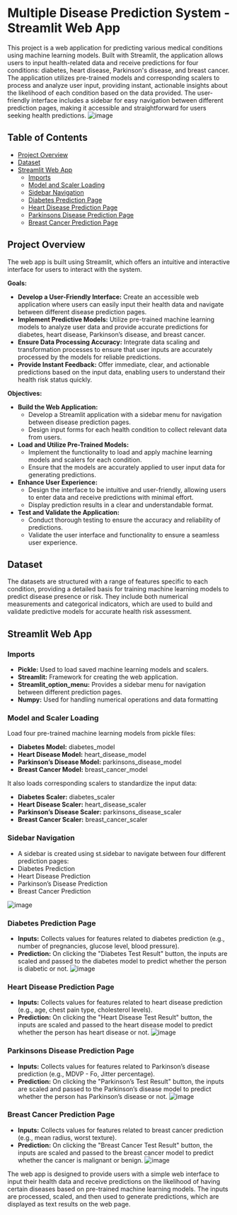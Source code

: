 # Multiple Disease Prediction System - Streamlit Web App
This project is a web application for predicting various medical conditions using machine learning models. Built with Streamlit, the application allows users to input health-related data and receive predictions for four conditions: diabetes, heart disease, Parkinson's disease, and breast cancer. 
The application utilizes pre-trained models and corresponding scalers to process and analyze user input, providing instant, actionable insights about the likelihood of each condition based on the data provided. The user-friendly interface includes a sidebar for easy navigation between different prediction pages, making it accessible and straightforward for users seeking health predictions.
![image](https://github.com/user-attachments/assets/60861c68-639a-4c13-a0ba-705b706e1ce1)

## Table of Contents
- [Project Overview](#project-overview)
- [Dataset](#dataset)
- [Streamlit Web App](#streamlit-web-app)
  - [Imports](#imports)
  - [Model and Scaler Loading](#model-and-scaler-loading)
  - [Sidebar Navigation](#sidebar-navigation)
  - [Diabetes Prediction Page](#diabetes-prediction-page)
  - [Heart Disease Prediction Page](#heart-disease-prediction-page)
  - [Parkinsons Disease Prediction Page](#parkinsons-disease-prediction-page)
  - [Breast Cancer Prediction Page](#breast-cancer-prediction-page)

## Project Overview
The web app is built using Streamlit, which offers an intuitive and interactive interface for users to interact with the system.

**Goals:**
- **Develop a User-Friendly Interface:** Create an accessible web application where users can easily input their health data and navigate between different disease prediction pages.
- **Implement Predictive Models:** Utilize pre-trained machine learning models to analyze user data and provide accurate predictions for diabetes, heart disease, Parkinson’s disease, and breast cancer.
- **Ensure Data Processing Accuracy:** Integrate data scaling and transformation processes to ensure that user inputs are accurately processed by the models for reliable predictions.
- **Provide Instant Feedback:** Offer immediate, clear, and actionable predictions based on the input data, enabling users to understand their health risk status quickly.

**Objectives:**
- **Build the Web Application:**
  - Develop a Streamlit application with a sidebar menu for navigation between disease prediction pages.
  - Design input forms for each health condition to collect relevant data from users.
- **Load and Utilize Pre-Trained Models:**
  - Implement the functionality to load and apply machine learning models and scalers for each condition.
  - Ensure that the models are accurately applied to user input data for generating predictions.
- **Enhance User Experience:**
  - Design the interface to be intuitive and user-friendly, allowing users to enter data and receive predictions with minimal effort.
  - Display prediction results in a clear and understandable format.
- **Test and Validate the Application:**
  - Conduct thorough testing to ensure the accuracy and reliability of predictions.
  - Validate the user interface and functionality to ensure a seamless user experience.

## Dataset
The datasets are structured with a range of features specific to each condition, providing a detailed basis for training machine learning models to predict disease presence or risk. They include both numerical measurements and categorical indicators, which are used to build and validate predictive models for accurate health risk assessment.

## Streamlit Web App
### Imports
- **Pickle:** Used to load saved machine learning models and scalers.
- **Streamlit:** Framework for creating the web application.
- **Streamlit_option_menu:** Provides a sidebar menu for navigation between different prediction pages.
- **Numpy:** Used for handling numerical operations and data formatting

### Model and Scaler Loading
Load four pre-trained machine learning models from pickle files:
- **Diabetes Model:** diabetes_model
- **Heart Disease Model:** heart_disease_model
- **Parkinson’s Disease Model:** parkinsons_disease_model
- **Breast Cancer Model:** breast_cancer_model

It also loads corresponding scalers to standardize the input data:
- **Diabetes Scaler:** diabetes_scaler
- **Heart Disease Scaler:** heart_disease_scaler
- **Parkinson’s Disease Scaler:** parkinsons_disease_scaler
- **Breast Cancer Scaler:** breast_cancer_scaler

### Sidebar Navigation
- A sidebar is created using st.sidebar to navigate between four different prediction pages:
- Diabetes Prediction
- Heart Disease Prediction
- Parkinson’s Disease Prediction
- Breast Cancer Prediction

![image](https://github.com/user-attachments/assets/2ef2ca5f-72e0-4bde-b05e-bbdd04416109)

### Diabetes Prediction Page
- **Inputs:** Collects values for features related to diabetes prediction (e.g., number of pregnancies, glucose level, blood pressure).
- **Prediction:** On clicking the "Diabetes Test Result" button, the inputs are scaled and passed to the diabetes model to predict whether the person is diabetic or not.
![image](https://github.com/user-attachments/assets/8cb9b011-ddf9-4888-83d6-a21a2ab1fe41)

### Heart Disease Prediction Page
- **Inputs:** Collects values for features related to heart disease prediction (e.g., age, chest pain type, cholesterol levels).
- **Prediction:** On clicking the "Heart Disease Test Result" button, the inputs are scaled and passed to the heart disease model to predict whether the person has heart disease or not.
![image](https://github.com/user-attachments/assets/975e4c46-17d6-4f56-8d46-c792837da164)

### Parkinsons Disease Prediction Page
- **Inputs:** Collects values for features related to Parkinson’s disease prediction (e.g., MDVP - Fo, Jitter percentage).
- **Prediction:** On clicking the "Parkinson’s Test Result" button, the inputs are scaled and passed to the Parkinson’s disease model to predict whether the person has Parkinson’s disease or not.
![image](https://github.com/user-attachments/assets/af4c09b5-bbbc-4210-a968-3b5d425e9025)

### Breast Cancer Prediction Page
- **Inputs:** Collects values for features related to breast cancer prediction (e.g., mean radius, worst texture).
- **Prediction:** On clicking the "Breast Cancer Test Result" button, the inputs are scaled and passed to the breast cancer model to predict whether the cancer is malignant or benign.
![image](https://github.com/user-attachments/assets/25a35a22-14cf-457e-ae7d-3fc3af62ad5c)

The web app is designed to provide users with a simple web interface to input their health data and receive predictions on the likelihood of having certain diseases based on pre-trained machine learning models. The inputs are processed, scaled, and then used to generate predictions, which are displayed as text results on the web page.
